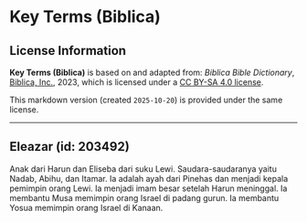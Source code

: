 # Key Terms (Biblica)

## License Information

**Key Terms (Biblica)** is based on and adapted from: _Biblica Bible Dictionary_, [Biblica, Inc.](https://www.biblica.com/), 2023, which is licensed under a [CC BY-SA 4.0 license](https://creativecommons.org/licenses/by-sa/4.0/legalcode.en).

This markdown version (created `2025-10-20`) is provided under the same license.



--------------------------------

## Eleazar (id: 203492)

Anak dari Harun dan Eliseba dari suku Lewi. Saudara\-saudaranya yaitu Nadab, Abihu, dan Itamar. Ia adalah ayah dari Pinehas dan menjadi kepala pemimpin orang Lewi. Ia menjadi imam besar setelah Harun meninggal. Ia membantu Musa memimpin orang Israel di padang gurun. Ia membantu Yosua memimpin orang Israel di Kanaan.


